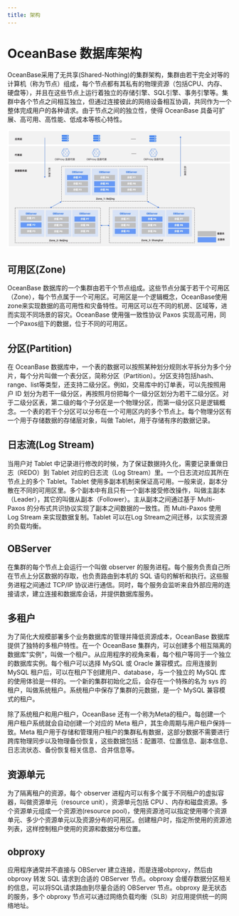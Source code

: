 ```yaml
---
title: 架构
---
```


# OceanBase 数据库架构

OceanBase采用了无共享(Shared-Nothing)的集群架构，集群由若干完全对等的计算机（称为节点）组成，每个节点都有其私有的物理资源（包括CPU、内存、硬盘等），并且在这些节点上运行着独立的存储引擎、SQL引擎、事务引擎等。集群中各个节点之间相互独立，但通过连接彼此的网络设备相互协调，共同作为一个整体完成用户的各种请求。由于节点之间的独立性，使得 OceanBase 具备可扩展、高可用、高性能、低成本等核心特性。

![architecture](images/architecture.jpg)

## 可用区(Zone)

OceanBase 数据库的一个集群由若干个节点组成。这些节点分属于若干个可用区（Zone），每个节点属于一个可用区。可用区是一个逻辑概念，OceanBase使用zone来实现数据的高可用性和灾备特性。可用区可以在不同的机房、区域等，进而实现不同场景的容灾。OceanBase 使用强一致性协议 Paxos 实现高可用，同一个Paxos组下的数据，位于不同的可用区。

## 分区(Partition)

在 OceanBase 数据库中，一个表的数据可以按照某种划分规则水平拆分为多个分片，每个分片叫做一个表分区，简称分区（Partition）。分区支持包括hash、range、list等类型，还支持二级分区。例如，交易库中的订单表，可以先按照用户 ID 划分为若干一级分区，再按照月份把每个一级分区划分为若干二级分区。对于二级分区表，第二级的每个子分区是一个物理分区，而第一级分区只是逻辑概念。一个表的若干个分区可以分布在一个可用区内的多个节点上。每个物理分区有一个用于存储数据的存储层对象，叫做 Tablet，用于存储有序的数据记录。

## 日志流(Log Stream)

当用户对 Tablet 中记录进行修改的时候，为了保证数据持久化，需要记录重做日志（REDO）到 Tablet 对应的日志流（Log Stream）里。一个日志流对应其所在节点上的多个 Tablet。Tablet 使用多副本机制来保证高可用。一般来说，副本分散在不同的可用区里。多个副本中有且只有一个副本接受修改操作，叫做主副本（Leader），其它的叫做从副本（Follower）。主从副本之间通过基于 Multi-Paxos 的分布式共识协议实现了副本之间数据的一致性。而 Multi-Paxos 使用 Log Stream 来实现数据复制。Tablet 可以在Log Stream之间迁移，以实现资源的负载均衡。

## OBServer

在集群的每个节点上会运行一个叫做 observer 的服务进程。每个服务负责自己所在节点上分区数据的存取，也负责路由到本机的 SQL 语句的解析和执行。这些服务进程之间通过 TCP/IP 协议进行通信。同时，每个服务会监听来自外部应用的连接请求，建立连接和数据库会话，并提供数据库服务。

## 多租户

为了简化大规模部署多个业务数据库的管理并降低资源成本，OceanBase 数据库提供了独特的多租户特性。在一个 OceanBase 集群内，可以创建多个相互隔离的数据库"实例"，叫做一个租户。从应用程序的视角来看，每个租户等同于一个独立的数据库实例。每个租户可以选择 MySQL 或 Oracle 兼容模式。应用连接到 MySQL 租户后，可以在租户下创建用户、database，与一个独立的 MySQL 库的使用体验是一样的。一个新的集群初始化之后，会存在一个特殊的名为 sys 的租户，叫做系统租户。系统租户中保存了集群的元数据，是一个 MySQL 兼容模式的租户。

除了系统租户和用户租户，OceanBase 还有一个称为Meta的租户。每创建一个用户租户系统就会自动创建一个对应的 Meta 租户，其生命周期与用户租户保持一致。Meta 租户用于存储和管理用户租户的集群私有数据，这部分数据不需要进行跨库物理同步以及物理备份恢复，这些数据包括：配置项、位置信息、副本信息、日志流状态、备份恢复相关信息、合并信息等。

## 资源单元

为了隔离租户的资源，每个 observer 进程内可以有多个属于不同租户的虚拟容器，叫做资源单元（resource unit），资源单元包括 CPU 、内存和磁盘资源。多个资源单元组成一个资源池(resource pool)，使用资源池可以指定使用哪个资源单元、多少个资源单元以及资源分布的可用区。创建租户时，指定所使用的资源池列表，这样控制租户使用的资源和数据分布位置。

## obproxy

应用程序通常并不直接与 OBServer 建立连接，而是连接obproxy，然后由 obproxy 转发 SQL 请求到合适的 OBServer 节点。obproxy 会缓存数据分区相关的信息，可以将SQL请求路由到尽量合适的 OBServer 节点。obproxy 是无状态的服务，多个 obproxy 节点可以通过网络负载均衡（SLB）对应用提供统一的网络地址。
